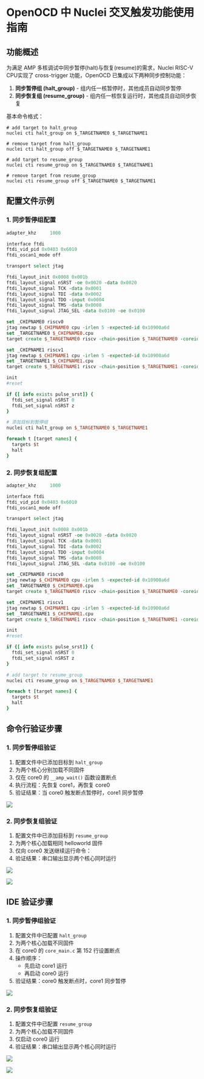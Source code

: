 # OpenOCD 中 Nuclei 交叉触发功能使用指南

## 功能概述

为满足 AMP 多核调试中同步暂停(halt)与恢复(resume)的需求，Nuclei RISC-V CPU实现了 cross-trigger 功能，OpenOCD 已集成以下两种同步控制功能：

1. **同步暂停组 (halt_group)** - 组内任一核暂停时，其他成员自动同步暂停
2. **同步恢复组 (resume_group)** - 组内任一核恢复运行时，其他成员自动同步恢复

基本命令格式：

```
# add target to halt_group
nuclei cti halt_group on $_TARGETNAME0 $_TARGETNAME1

# remove target from halt_group
nuclei cti halt_group off $_TARGETNAME0 $_TARGETNAME1

# add target to resume_group
nuclei cti resume_group on $_TARGETNAME0 $_TARGETNAME1

# remove target from resume_group
nuclei cti resume_group off $_TARGETNAME0 $_TARGETNAME1
```

## 配置文件示例

### 1. 同步暂停组配置

```tcl
adapter_khz     1000

interface ftdi
ftdi_vid_pid 0x0403 0x6010
ftdi_oscan1_mode off

transport select jtag

ftdi_layout_init 0x0008 0x001b
ftdi_layout_signal nSRST -oe 0x0020 -data 0x0020
ftdi_layout_signal TCK -data 0x0001
ftdi_layout_signal TDI -data 0x0002
ftdi_layout_signal TDO -input 0x0004
ftdi_layout_signal TMS -data 0x0008
ftdi_layout_signal JTAG_SEL -data 0x0100 -oe 0x0100

set _CHIPNAME0 riscv0
jtag newtap $_CHIPNAME0 cpu -irlen 5 -expected-id 0x10900a6d
set _TARGETNAME0 $_CHIPNAME0.cpu
target create $_TARGETNAME0 riscv -chain-position $_TARGETNAME0 -coreid 0 

set _CHIPNAME1 riscv1
jtag newtap $_CHIPNAME1 cpu -irlen 5 -expected-id 0x10900a6d
set _TARGETNAME1 $_CHIPNAME1.cpu
target create $_TARGETNAME1 riscv -chain-position $_TARGETNAME1 -coreid 0 

init
#reset

if {[ info exists pulse_srst]} {
  ftdi_set_signal nSRST 0
  ftdi_set_signal nSRST z
}

# 添加目标到暂停组
nuclei cti halt_group on $_TARGETNAME0 $_TARGETNAME1

foreach t [target names] {
  targets $t
  halt
}
```

### 2. 同步恢复组配置

```tcl
adapter_khz     1000

interface ftdi
ftdi_vid_pid 0x0403 0x6010
ftdi_oscan1_mode off

transport select jtag

ftdi_layout_init 0x0008 0x001b
ftdi_layout_signal nSRST -oe 0x0020 -data 0x0020
ftdi_layout_signal TCK -data 0x0001
ftdi_layout_signal TDI -data 0x0002
ftdi_layout_signal TDO -input 0x0004
ftdi_layout_signal TMS -data 0x0008
ftdi_layout_signal JTAG_SEL -data 0x0100 -oe 0x0100

set _CHIPNAME0 riscv0
jtag newtap $_CHIPNAME0 cpu -irlen 5 -expected-id 0x10900a6d
set _TARGETNAME0 $_CHIPNAME0.cpu
target create $_TARGETNAME0 riscv -chain-position $_TARGETNAME0 -coreid 0 

set _CHIPNAME1 riscv1
jtag newtap $_CHIPNAME1 cpu -irlen 5 -expected-id 0x10900a6d
set _TARGETNAME1 $_CHIPNAME1.cpu
target create $_TARGETNAME1 riscv -chain-position $_TARGETNAME1 -coreid 0 

init
#reset

if {[ info exists pulse_srst]} {
  ftdi_set_signal nSRST 0
  ftdi_set_signal nSRST z
}

# add target to resume_group
nuclei cti resume_group on $_TARGETNAME0 $_TARGETNAME1

foreach t [target names] {
  targets $t
  halt
}
```

## 命令行验证步骤

### 1. 同步暂停组验证

1. 配置文件中已添加目标到 `halt_group`
2. 为两个核心分别加载不同固件
3. 仅在 core0 的 `__amp_wait()` 函数设置断点
4. 执行流程：先恢复 core1，再恢复 core0
5. 验证结果：当 core0 触发断点暂停时，core1 同步暂停

![](asserts/images/25/halt-group-command-test.png)

### 2. 同步恢复组验证

1. 配置文件中已添加目标到 `resume_group`
2. 为两个核心加载相同 helloworld 固件
3. 仅向 core0 发送继续运行命令：
4. 验证结果：串口输出显示两个核心同时运行

![](asserts/images/25/resume-group-command-test.png)

![](asserts/images/25/resume-group-command-test-log.png)

## IDE 验证步骤

### 1. 同步暂停组验证

1. 配置文件中已配置 `halt_group`
2. 为两个核心加载不同固件
3. 在 core0 的 `core_main.c` 第 152 行设置断点
4. 操作顺序：
   - 先启动 core1 运行
   - 再启动 core0 运行
5. 验证结果：core0 触发断点时，core1 同步暂停

![](asserts/images/25/halt-group-ide-test.png)

### 2. 同步恢复组验证

1. 配置文件中已配置 `resume_group`
2. 为两个核心加载不同固件
3. 仅启动 core0 运行
4. 验证结果：串口输出显示两个核心同时运行

![](asserts/images/25/resume-group-ide-test.png)

![](asserts/images/25/resume-group-ide-test-log.png)
